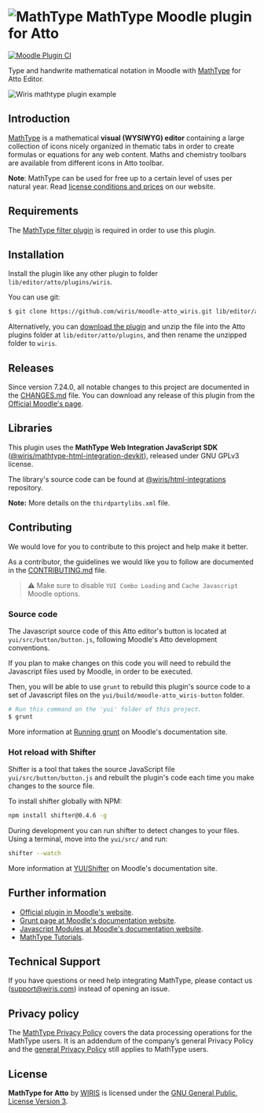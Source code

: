 # ![MathType](./pix/logo-mathtype.png) MathType Moodle plugin for Atto

[![Moodle Plugin CI](https://github.com/wiris/moodle-atto_wiris/actions/workflows/moodle-ci.yml/badge.svg)](https://github.com/wiris/moodle-atto_wiris/actions/workflows/moodle-ci.yml)

Type and handwrite mathematical notation in Moodle with [MathType](https://www.wiris.com/en/mathtype/?utm_source=github&utm_medium=referral&utm_campaign=readme&utm_content=Atto) for Atto Editor.

![Wiris mathtype plugin example](pix/snapshot.png)

## Introduction

[MathType](https://www.wiris.com/en/mathtype/?utm_source=github&utm_medium=referral&utm_campaign=readme&utm_content=Atto) is a mathematical **visual (WYSIWYG) editor** containing a large collection of icons nicely organized in thematic tabs in order to create formulas or equations for any web content. Maths and chemistry toolbars are available from different icons in Atto toolbar.

**Note**: MathType can be used for free up to a certain level of uses per natural year. Read [license conditions and prices](https://www.wiris.com/en/pricing/?utm_source=github&utm_medium=referral&utm_campaign=readme&utm_content=Atto) on our website.

## Requirements

The [MathType filter plugin](https://github.com/wiris/moodle-filter_wiris) is required in order to use this plugin.

## Installation

Install the plugin like any other plugin to folder `lib/editor/atto/plugins/wiris`.

You can use git:

```sh
$ git clone https://github.com/wiris/moodle-atto_wiris.git lib/editor/atto/plugins/wiris
```

Alternatively, you can [download the plugin](https://github.com/wiris/moodle-atto_wiris/archive/main.zip) and unzip the file into the Atto plugins folder at `lib/editor/atto/plugins`, and then rename the unzipped folder to `wiris`.

## Releases

Since version 7.24.0, all notable changes to this project are documented in the [CHANGES.md](CHANGES.md) file. You can download any release of this plugin from the [Official Moodle's page](https://moodle.org/plugins/atto_wiris).

## Libraries

This plugin uses the **MathType Web Integration JavaScript SDK** ([@wiris/mathtype-html-integration-devkit](https://www.npmjs.com/package/@wiris/mathtype-html-integration-devkit)), released under GNU GPLv3 license.

The library's source code can be found at [@wiris/html-integrations](https://github.com/wiris/html-integrations) repository.

**Note:** More details on the `thirdpartylibs.xml` file.

## Contributing

We would love for you to contribute to this project and help make it better.

As a contributor, the guidelines we would like you to follow are documented in the [CONTRIBUTING.md](CONTRIBUTING.md) file.

> :warning: Make sure to disable `YUI Combo Loading` and `Cache Javascript` Moodle options.

### Source code

The Javascript source code of this Atto editor's button is located at `yui/src/button/button.js`, following Moodle's Atto development conventions.

If you plan to make changes on this code you will need to rebuild the Javascript files used by Moodle, in order to be executed.

Then, you will be able to use `grunt` to rebuild this plugin's source code to a set of Javascript files on the `yui/build/moodle-atto_wiris-button` folder.

```sh
# Run this command on the 'yui' folder of this project.
$ grunt
```

More information at [Running grunt](https://docs.moodle.org/dev/Grunt#Running_grunt) on Moodle's documentation site.

### Hot reload with Shifter

Shifter is a tool that takes the source JavaScript file `yui/src/button/button.js` and rebuilt the plugin's code each time you make changes to the source file.

To install shifter globally with NPM:

```sh
npm install shifter@0.4.6 -g
```

During development you can run shifter to detect changes to your files. Using a terminal, move into the `yui/src/` and run:

```sh
shifter --watch
```

More information at [YUI/Shifter](https://docs.moodle.org/dev/YUI/Shifter) on Moodle's documentation site.

## Further information

- [Official plugin in Moodle's website](https://moodle.org/plugins/atto_wiris).
- [Grunt page at Moodle's documentation website](https://docs.moodle.org/dev/Grunt).
- [Javascript Modules at Moodle's documentation website](https://docs.moodle.org/dev/Javascript_Modules).
- [MathType Tutorials](https://docs.wiris.com/mathtype/en/user-interfaces/mathtype-web-interface/introductory-tutorials.html?utm_source=github&utm_medium=referral&utm_campaign=readme&utm_content=Atto).

## Technical Support

If you have questions or need help integrating MathType, please contact us (support@wiris.com) instead of opening an issue.

## Privacy policy

The [MathType Privacy Policy](https://www.wiris.com/en/mathtype-privacy-policy/?utm_source=github&utm_medium=referral&utm_campaign=readme&utm_content=Atto) covers the data processing operations for the MathType users. It is an addendum of the company’s general Privacy Policy and the [general Privacy Policy](https://www.wiris.com/en/privacy-policy?utm_source=github&utm_medium=referral&utm_campaign=readme&utm_content=Atto) still applies to MathType users.

## License

**MathType for Atto** by [WIRIS](https://www.wiris.com/en/terms-of-use/?utm_source=github&utm_medium=referral&utm_campaign=readme&utm_content=Atto) is licensed under the [GNU General Public, License Version 3](https://www.gnu.org/licenses/gpl-3.0.en.html).
